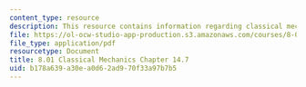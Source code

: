 ```yaml
---
content_type: resource
description: This resource contains information regarding classical mechanics.
file: https://ol-ocw-studio-app-production.s3.amazonaws.com/courses/8-01sc-classical-mechanics-fall-2016/b178a639a30ea0d62ad970f33a97b7b5_MIT8_01F16_chapter14.7.pdf
file_type: application/pdf
resourcetype: Document
title: 8.01 Classical Mechanics Chapter 14.7
uid: b178a639-a30e-a0d6-2ad9-70f33a97b7b5
---
```

